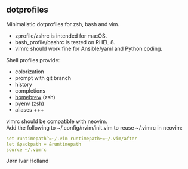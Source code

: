 ## dotprofiles
Minimalistic dotprofiles for zsh, bash and vim.
- zprofile/zshrc is intended for macOS.
- bash\_profile/bashrc is tested on RHEL 8.
- vimrc should work fine for Ansible/yaml and Python coding.

Shell profiles provide:
- colorization
- prompt with git branch
- history
- completions
- [homebrew](https://github.com/Homebrew) (zsh)
- [pyenv](https://github.com/pyenv/pyenv) (zsh)
- aliases +++

vimrc should be compatible with neovim.<br>
Add the following to ~/.config/nvim/init.vim to reuse ~/.vimrc in neovim:
```YAML
set runtimepath^=~/.vim runtimepath+=~/.vim/after
let &packpath = &runtimepath
source ~/.vimrc
```

Jørn Ivar Holland
